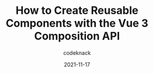 ---
author: codeknack
date: 2021-11-17
publisher: sitepointdotcom
tags:
  - vuejs
  - components
target_url: https://www.sitepoint.com/vue-composition-api-reusable-components/
title: How to Create Reusable Components with the Vue 3 Composition API
---